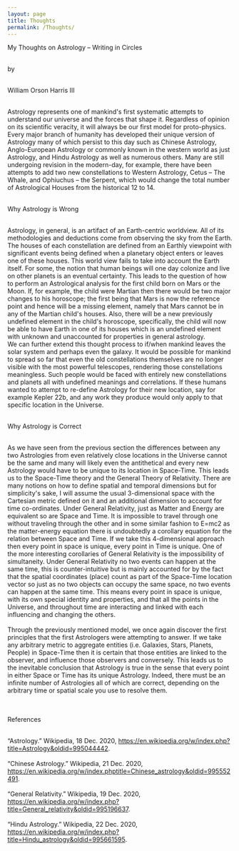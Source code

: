 ```yaml
---
layout: page
title: Thoughts
permalink: /Thoughts/
---
```

<html>
My Thoughts on Astrology – Writing in Circles<br><br>

by<br><br clear="all">
 
William Orson Harris III<br clear="all"><br clear="all">

Astrology represents one of mankind's first systematic attempts to understand our universe and the forces that shape it. Regardless of opinion on its scientific veracity, it will always be our first model for proto-physics. Every major branch of humanity has developed their unique version of Astrology many of which persist to this day such as Chinese Astrology, Anglo-European Astrology or commonly known in the western world as just Astrology, and Hindu Astrology as well as numerous others. Many are still undergoing revision in the modern-day, for example, there have been attempts to add two new constellations to Western Astrology, Cetus – The Whale, and Ophiuchus – the Serpent, which would change the total number of Astrological Houses from the historical 12 to 14.<br clear="all"><br>

Why Astrology is Wrong<br clear="all"><br>

Astrology, in general, is an artifact of an Earth-centric worldview. All of its methodologies and deductions come from observing the sky from the Earth. The houses of each constellation are defined from an Earthly viewpoint with significant events being defined when a planetary object enters or leaves one of these houses. This world view fails to take into account the Earth itself. For some, the notion that human beings will one day colonize and live on other planets is an eventual certainty. This leads to the question of how to perform an Astrological analysis for the first child born on Mars or the Moon. If, for example, the child were Martian then there would be two major changes to his horoscope; the first being that Mars is now the reference point and hence will be a missing element, namely that Mars cannot be in any of the Martian child's houses. Also, there will be a new previously undefined element in the child's horoscope, specifically, the child will now be able to have Earth in one of its houses which is an undefined element with unknown and unaccounted for properties in general astrology.<br clear="all">
We can further extend this thought process to if/when mankind leaves the solar system and perhaps even the galaxy. It would be possible for mankind to spread so far that even the old constellations themselves are no longer visible with the most powerful telescopes, rendering those constellations meaningless. Such people would be faced with entirely new constellations and planets all with undefined meanings and correlations. If these humans wanted to attempt to re-define Astrology for their new location, say for example Kepler 22b, and any work they produce would only apply to that specific location in the Universe.<br clear="all"><br>

Why Astrology is Correct<br clear="all"><br>

As we have seen from the previous section the differences between any two Astrologies from even relatively close locations in the Universe cannot be the same and many will likely even the antithetical and every new Astrology would have to be unique to its location in Space-Time. This leads us to the Space-Time theory and the General Theory of Relativity. There are many notions on how to define spatial and temporal dimensions but for simplicity's sake, I will assume the usual 3-dimensional space with the Cartesian metric defined on it and an additional dimension to account for time co-ordinates. Under General Relativity, just as Matter and Energy are equivalent so are Space and Time. It is impossible to travel through one without traveling through the other and in some similar fashion to E=mc2 as the matter-energy equation there is undoubtedly a corollary equation for the relation between Space and Time. If we take this 4-dimensional approach then every point in space is unique, every point in Time is unique. One of the more interesting corollaries of General Relativity is the impossibility of simultaneity. Under General Relativity no two events can happen at the same time, this is counter-intuitive but is mainly accounted for by the fact that the spatial coordinates (place) count as part of the Space-Time location vector so just as no two objects can occupy the same space, no two events can happen at the same time. This means every point in space is unique, with its own special identity and properties, and that all the points in the Universe, and throughout time are interacting and linked with each influencing and changing the others.<br clear="all"><br>
Through the previously mentioned model, we once again discover the first principles that the first Astrologers were attempting to answer. If we take any arbitrary metric to aggregate entities (i.e. Galaxies, Stars, Planets, People) in Space-Time then it is certain that those entities are linked to the observer, and influence those observers and conversely. This leads us to the inevitable conclusion that Astrology is true in the sense that every point in either Space or Time has its unique Astrology. Indeed, there must be an infinite number of Astrologies all of which are correct, depending on the arbitrary time or spatial scale you use to resolve them.<br clear="all"><br clear="all"><br>




References<br clear="all"><br>

“Astrology.” Wikipedia, 18 Dec. 2020, <a href="https://en.wikipedia.org/w/index.php?title=Astrology&oldid=995044442">https://en.wikipedia.org/w/index.php?title=Astrology&oldid=995044442</a>.<br clear="all"><br>
“Chinese Astrology.” Wikipedia, 21 Dec. 2020, <a href="https://en.wikipedia.org/w/index.phptitle=Chinese_astrology&oldid=995552491">https://en.wikipedia.org/w/index.phptitle=Chinese_astrology&oldid=995552491</a>.<br clear="all"><br>
“General Relativity.” Wikipedia, 19 Dec. 2020, <a href="https://en.wikipedia.org/w/index.php?title=General_relativity&oldid=995196637">https://en.wikipedia.org/w/index.php?title=General_relativity&oldid=995196637</a>.<br clear="all"><br>
“Hindu Astrology.” Wikipedia, 22 Dec. 2020, <a href="https://en.wikipedia.org/w/index.php?title=Hindu_astrology&oldid=995661595">https://en.wikipedia.org/w/index.php?title=Hindu_astrology&oldid=995661595</a>.<br clear="all"><br>
</html>



